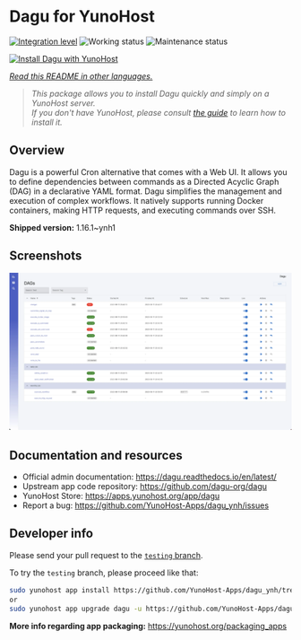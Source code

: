 <!--
N.B.: This README was automatically generated by <https://github.com/YunoHost/apps/tree/master/tools/readme_generator>
It shall NOT be edited by hand.
-->

# Dagu for YunoHost

[![Integration level](https://apps.yunohost.org/badge/integration/dagu)](https://ci-apps.yunohost.org/ci/apps/dagu/)
![Working status](https://apps.yunohost.org/badge/state/dagu)
![Maintenance status](https://apps.yunohost.org/badge/maintained/dagu)

[![Install Dagu with YunoHost](https://install-app.yunohost.org/install-with-yunohost.svg)](https://install-app.yunohost.org/?app=dagu)

*[Read this README in other languages.](./ALL_README.md)*

> *This package allows you to install Dagu quickly and simply on a YunoHost server.*  
> *If you don't have YunoHost, please consult [the guide](https://yunohost.org/install) to learn how to install it.*

## Overview

Dagu is a powerful Cron alternative that comes with a Web UI. It allows you to define dependencies between commands as a Directed Acyclic Graph (DAG) in a declarative YAML format. Dagu simplifies the management and execution of complex workflows. It natively supports running Docker containers, making HTTP requests, and executing commands over SSH.


**Shipped version:** 1.16.1~ynh1

## Screenshots

![Screenshot of Dagu](./doc/screenshots/screenshot.png)

## Documentation and resources

- Official admin documentation: <https://dagu.readthedocs.io/en/latest/>
- Upstream app code repository: <https://github.com/dagu-org/dagu>
- YunoHost Store: <https://apps.yunohost.org/app/dagu>
- Report a bug: <https://github.com/YunoHost-Apps/dagu_ynh/issues>

## Developer info

Please send your pull request to the [`testing` branch](https://github.com/YunoHost-Apps/dagu_ynh/tree/testing).

To try the `testing` branch, please proceed like that:

```bash
sudo yunohost app install https://github.com/YunoHost-Apps/dagu_ynh/tree/testing --debug
or
sudo yunohost app upgrade dagu -u https://github.com/YunoHost-Apps/dagu_ynh/tree/testing --debug
```

**More info regarding app packaging:** <https://yunohost.org/packaging_apps>
